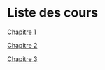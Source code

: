 # Liste des cours

[Chapitre 1](Chapitre%201/Chap1.html)

[Chapitre 2](Chapitre%202/Chap2.html)

[Chapitre 3](Chapitre%203/Chap3.html)